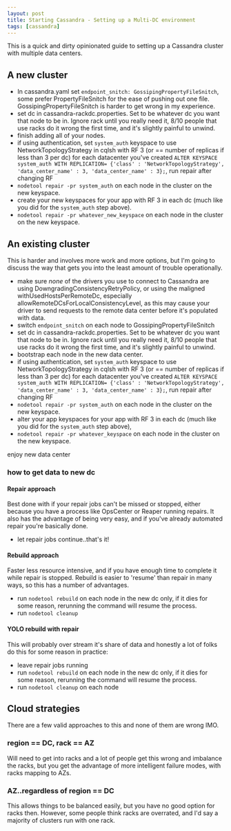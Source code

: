 ```yaml
---
layout: post
title: Starting Cassandra - Setting up a Multi-DC environment
tags: [cassandra]
---
```


This is a quick and dirty opinionated guide to setting up a Cassandra cluster with multiple data centers.

## A new cluster

* In cassandra.yaml set `endpoint_snitch: GossipingPropertyFileSnitch`, some prefer PropertyFileSnitch for the ease of pushing out one file. GossipingPropertyFileSnitch is harder to get wrong in my experience.
* set dc in cassandra-rackdc.properties. Set to be whatever dc you want that node to be in. Ignore rack until you really need it, 8/10 people that use racks do it wrong the first time, and it's slightly painful to unwind.
* finish adding all of your nodes.
* if using authentication,  set `system_auth` keyspace to use NetworkTopologyStrategy in cqlsh with RF 3 (or == number of replicas if less than 3 per dc) for each datacenter you've created `ALTER KEYSPACE system_auth WITH REPLICATION= {'class' : 'NetworkTopologyStrategy', 'data_center_name' : 3, 'data_center_name' : 3};`, run repair after changing RF
* `nodetool repair -pr system_auth` on each node in the cluster on the new keyspace.
* create your new keyspaces for your app with RF 3 in each dc (much like you did for the `system_auth` step above).
* `nodetool repair -pr whatever_new_keyspace` on each node in the cluster on the new keyspace.

## An existing cluster

This is harder and involves more work and more options, but I'm going to discuss the way that gets you into the least amount of trouble operationally.

* make sure _none_ of the drivers you use to connect to Cassandra are using DowngradingConsistencyRetryPolicy, or using the maligned withUsedHostsPerRemoteDc, especially allowRemoteDCsForLocalConsistencyLevel, as this may cause your driver to send requests to the remote data center before it's populated with data.
* switch `endpoint_snitch` on each node to GossipingPropertyFileSnitch
* set dc in cassandra-rackdc.properties. Set to be whatever dc you want that node to be in. Ignore rack until you really need it, 8/10 people that use racks do it wrong the first time, and it's slightly painful to unwind.
* bootstrap each node in the new data center.
* if using authentication,  set `system_auth` keyspace to use NetworkTopologyStrategy in cqlsh with RF 3 (or == number of replicas if less than 3 per dc) for each datacenter you've created `ALTER KEYSPACE system_auth WITH REPLICATION= {'class' : 'NetworkTopologyStrategy', 'data_center_name' : 3, 'data_center_name' : 3};`, run repair after changing RF
* `nodetool repair -pr system_auth` on each node in the cluster on the new keyspace.
* alter your app keyspaces for your app with RF 3 in each dc (much like you did for the `system_auth` step above), 
* `nodetool repair -pr whatever_keyspace` on each node in the cluster on the new keyspace.

enjoy new data center

### how to get data to new dc

#### Repair approach

Best done with if your repair jobs can't be missed or stopped, either because you have a process like OpsCenter or Reaper running repairs. It also has the advantage of being very easy, and if you've already automated repair you're basically done.

* let repair jobs continue..that's it!

#### Rebuild approach

Faster less resource intensive, and if you have enough time to complete it while repair is stopped. Rebuild is easier to 'resume' than repair in many ways, so this has a number of advantages.

* run `nodetool rebuild` on each node in the new dc only, if it dies for some reason, rerunning the command will resume the process.
* run `nodetool cleanup`

#### YOLO rebuild with repair

This will probably over stream it's share of data and honestly a lot of folks do this for some reason in practice:

* leave repair jobs running
* run `nodetool rebuild` on each node in the new dc only, if it dies for some reason, rerunning the command will resume the process.
* run `nodetool cleanup` on each node

## Cloud strategies

There are a few valid approaches to this and none of them are wrong IMO.

### region == DC, rack == AZ

Will need to get into racks and a lot of people get this wrong and imbalance the racks, but you get the advantage of more intelligent failure modes, with racks mapping to AZs.

### AZ..regardless of region == DC

This allows things to be balanced easily, but you have no good option for racks then. However, some people think racks are overrated, and I'd say a majority of clusters run with one rack.
